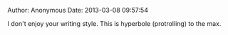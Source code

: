 Author: Anonymous
Date: 2013-03-08 09:57:54

I don't enjoy your writing style. This is hyperbole (protrolling) to the max.
